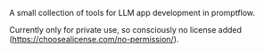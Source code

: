 A small collection of tools for LLM app development in promptflow.

Currently only for private use, so consciously no license added (https://choosealicense.com/no-permission/).
